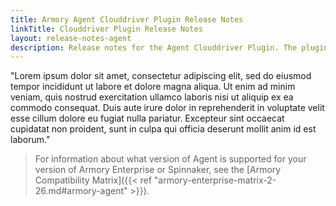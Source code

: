 ```yaml
---
title: Armory Agent Clouddriver Plugin Release Notes
linkTitle: Clouddriver Plugin Release Notes
layout: release-notes-agent
description: Release notes for the Agent Clouddriver Plugin. The plugin runs as part of your Armory Enterprise or Spinnaker instance and communicates with the Agent service. 
---
```


"Lorem ipsum dolor sit amet, consectetur adipiscing elit, sed do eiusmod tempor incididunt ut labore et dolore magna aliqua. Ut enim ad minim veniam, quis nostrud exercitation ullamco laboris nisi ut aliquip ex ea commodo consequat. Duis aute irure dolor in reprehenderit in voluptate velit esse cillum dolore eu fugiat nulla pariatur. Excepteur sint occaecat cupidatat non proident, sunt in culpa qui officia deserunt mollit anim id est laborum."

> For information about what version of Agent is supported for your version of Armory Enterprise or Spinnaker, see the [Armory Compatibility Matrix]({{< ref "armory-enterprise-matrix-2-26.md#armory-agent" >}}).